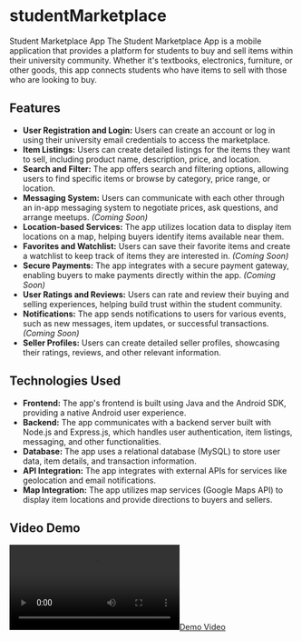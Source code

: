 # studentMarketplace

Student Marketplace App
The Student Marketplace App is a mobile application that provides a platform for students to buy and sell items within their university community. Whether it's textbooks, electronics, furniture, or other goods, this app connects students who have items to sell with those who are looking to buy.

## Features

- **User Registration and Login:** Users can create an account or log in using their university email credentials to access the marketplace.
- **Item Listings:** Users can create detailed listings for the items they want to sell, including product name, description, price, and location.
- **Search and Filter:** The app offers search and filtering options, allowing users to find specific items or browse by category, price range, or location.
- **Messaging System:** Users can communicate with each other through an in-app messaging system to negotiate prices, ask questions, and arrange meetups. *(Coming Soon)*
- **Location-based Services:** The app utilizes location data to display item locations on a map, helping buyers identify items available near them.
- **Favorites and Watchlist:** Users can save their favorite items and create a watchlist to keep track of items they are interested in. *(Coming Soon)*
- **Secure Payments:** The app integrates with a secure payment gateway, enabling buyers to make payments directly within the app. *(Coming Soon)*
- **User Ratings and Reviews:** Users can rate and review their buying and selling experiences, helping build trust within the student community.
- **Notifications:** The app sends notifications to users for various events, such as new messages, item updates, or successful transactions. *(Coming Soon)*
- **Seller Profiles:** Users can create detailed seller profiles, showcasing their ratings, reviews, and other relevant information.

## Technologies Used

- **Frontend:** The app's frontend is built using Java and the Android SDK, providing a native Android user experience.
- **Backend:** The app communicates with a backend server built with Node.js and Express.js, which handles user authentication, item listings, messaging, and other functionalities.
- **Database:** The app uses a relational database (MySQL) to store user data, item details, and transaction information.
- **API Integration:** The app integrates with external APIs for services like geolocation and email notifications.
- **Map Integration:** The app utilizes map services (Google Maps API) to display item locations and provide directions to buyers and sellers.

## Video Demo

[![Demo Video](https://icaddy.ma/studentMarket/ressources/upload/StudentMarket.mp4)](https://icaddy.ma/studentMarket/ressources/upload/StudentMarket.mp4)



